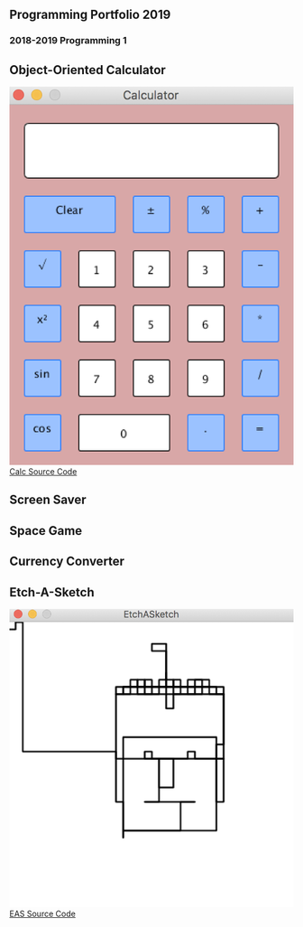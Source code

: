 ## Programming Portfolio 2019
### 2018-2019 Programming 1
## Object-Oriented Calculator
![Calculator](https://github.com/TylerGale1023/ProgrammingPortfolio2019/blob/master/Calculator/calcscreen.png)
[Calc Source Code](https://github.com/TylerGale1023/ProgrammingPortfolio2019/blob/master/Calculator/Calculator%202.zip)
## Screen Saver 

## Space Game

## Currency Converter

## Etch-A-Sketch
![EtchASketch](https://github.com/TylerGale1023/ProgrammingPortfolio2019/blob/master/EtchASketch/etchasketch.png)
[EAS Source Code](https://github.com/TylerGale1023/ProgrammingPortfolio2019/blob/master/EtchASketch/EtchASketch.pde.zip)

